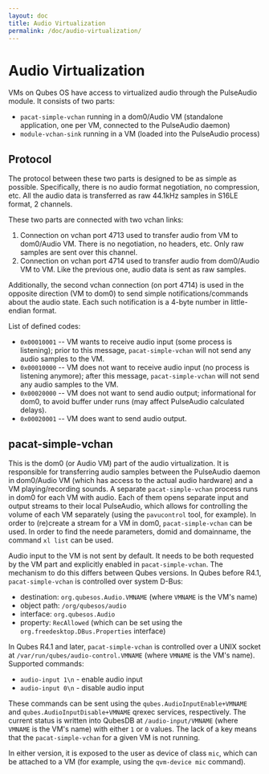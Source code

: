 ```yaml
---
layout: doc
title: Audio Virtualization
permalink: /doc/audio-virtualization/
---
```


Audio Virtualization
====================

VMs on Qubes OS have access to virtualized audio through the PulseAudio module.
It consists of two parts:

 - `pacat-simple-vchan` running in a dom0/Audio VM (standalone application, one per VM, connected to the PulseAudio daemon)
 - `module-vchan-sink` running in a VM (loaded into the PulseAudio process)

Protocol
--------

The protocol between these two parts is designed to be as simple as possible.
Specifically, there is no audio format negotiation, no compression, etc.
All the audio data is transferred as raw 44.1kHz samples in S16LE format, 2 channels.

These two parts are connected with two vchan links:

1. Connection on vchan port 4713 used to transfer audio from VM to dom0/Audio VM.
   There is no negotiation, no headers, etc.
   Only raw samples are sent over this channel.
2. Connection on vchan port 4714 used to transfer audio from dom0/Audio VM to VM.
   Like the previous one, audio data is sent as raw samples.

Additionally, the second vchan connection (on port 4714) is used in the opposite direction (VM to dom0) to send simple notifications/commands about the audio state.
Each such notification is a 4-byte number in little-endian format.

List of defined codes:

 - `0x00010001` -- VM wants to receive audio input (some process is listening); prior to this message, `pacat-simple-vchan` will not send any audio samples to the VM.
 - `0x00010000` -- VM does not want to receive audio input (no process is listening anymore); after this message, `pacat-simple-vchan` will not send any audio samples to the VM.
 - `0x00020000` -- VM does not want to send audio output; informational for dom0, to avoid buffer under runs (may affect PulseAudio calculated delays).
 - `0x00020001` -- VM does want to send audio output.

pacat-simple-vchan
------------------

This is the dom0 (or Audio VM) part of the audio virtualization.
It is responsible for transferring audio samples between the PulseAudio daemon in dom0/Audio VM (which has access to the actual audio hardware) and a VM playing/recording sounds.
A separate `pacat-simple-vchan` process runs in dom0 for each VM with audio.
Each of them opens separate input and output streams to their local PulseAudio, which allows for controlling the volume of each VM separately (using the `pavucontrol` tool, for example).
In order to (re)create a stream for a VM in dom0, `pacat-simple-vchan` can be used. In order to find the neede parameters, domid and domainname, the command `xl list` can be used.

Audio input to the VM is not sent by default.
It needs to be both requested by the VM part and explicitly enabled in `pacat-simple-vchan`.
The mechanism to do this differs between Qubes versions.
In Qubes before R4.1, `pacat-simple-vchan` is controlled over system D-Bus:

  - destination: `org.qubesos.Audio.VMNAME` (where `VMNAME` is the VM's name)
  - object path: `/org/qubesos/audio`
  - interface: `org.qubesos.Audio`
  - property: `RecAllowed` (which can be set using the `org.freedesktop.DBus.Properties` interface)

In Qubes R4.1 and later, `pacat-simple-vchan` is controlled over a UNIX socket at `/var/run/qubes/audio-control.VMNAME` (where `VMNAME` is the VM's name).
Supported commands:

  - `audio-input 1\n` - enable audio input
  - `audio-input 0\n` - disable audio input

These commands can be sent using the `qubes.AudioInputEnable+VMNAME` and `qubes.AudioInputDisable+VMNAME` qrexec services, respectively.
The current status is written into QubesDB at `/audio-input/VMNAME` (where `VMNAME` is the VM's name) with either `1` or `0` values.
The lack of a key means that the `pacat-simple-vchan` for a given VM is not running.

In either version, it is exposed to the user as device of class `mic`, which can be attached to a VM (for example, using the `qvm-device mic` command).

